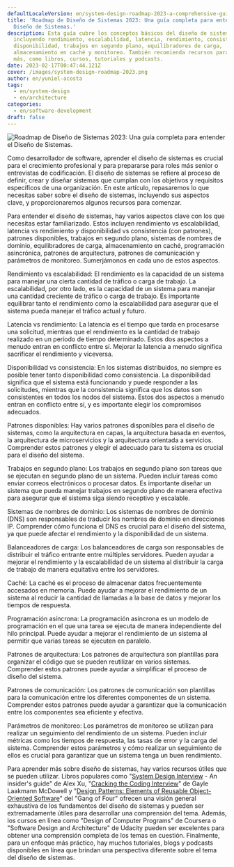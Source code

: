 ```yaml
---
defaultLocaleVersion: en/system-design-roadmap-2023-a-comprehensive-guide-to-understanding-system-design
title: 'Roadmap de Diseño de Sistemas 2023: Una guía completa para entender el
  Diseño de Sistemas.'
description: Esta guía cubre los conceptos básicos del diseño de sistemas,
  incluyendo rendimiento, escalabilidad, latencia, rendimiento, consistencia,
  disponibilidad, trabajos en segundo plano, equilibradores de carga,
  almacenamiento en caché y monitoreo. También recomienda recursos para aprender
  más, como libros, cursos, tutoriales y podcasts.
date: 2023-02-17T00:47:44.121Z
cover: /images/system-design-roadmap-2023.png
author: en/yuniel-acosta
tags:
  - en/system-design
  - en/architecture
categories:
  - en/software-development
draft: false
---
```


![Roadmap de Diseño de Sistemas 2023: Una guía completa para entender el Diseño de Sistemas.](/images/system-design-roadmap-2023.png 'Roadmap de Diseño de Sistemas 2023: Una guía completa para entender el Diseño de Sistemas.')

Como desarrollador de software, aprender el diseño de sistemas es crucial para el crecimiento profesional y para prepararse para roles más senior o entrevistas de codificación. El diseño de sistemas se refiere al proceso de definir, crear y diseñar sistemas que cumplan con los objetivos y requisitos específicos de una organización. En este artículo, repasaremos lo que necesitas saber sobre el diseño de sistemas, incluyendo sus aspectos clave, y proporcionaremos algunos recursos para comenzar.

Para entender el diseño de sistemas, hay varios aspectos clave con los que necesitas estar familiarizado. Estos incluyen rendimiento vs escalabilidad, latencia vs rendimiento y disponibilidad vs consistencia (con patrones), patrones disponibles, trabajos en segundo plano, sistemas de nombres de dominio, equilibradores de carga, almacenamiento en caché, programación asincrónica, patrones de arquitectura, patrones de comunicación y parámetros de monitoreo. Sumerjámonos en cada uno de estos aspectos.

Rendimiento vs escalabilidad: El rendimiento es la capacidad de un sistema para manejar una cierta cantidad de tráfico o carga de trabajo. La escalabilidad, por otro lado, es la capacidad de un sistema para manejar una cantidad creciente de tráfico o carga de trabajo. Es importante equilibrar tanto el rendimiento como la escalabilidad para asegurar que el sistema pueda manejar el tráfico actual y futuro.

Latencia vs rendimiento: La latencia es el tiempo que tarda en procesarse una solicitud, mientras que el rendimiento es la cantidad de trabajo realizado en un período de tiempo determinado. Estos dos aspectos a menudo entran en conflicto entre sí. Mejorar la latencia a menudo significa sacrificar el rendimiento y viceversa.

Disponibilidad vs consistencia: En los sistemas distribuidos, no siempre es posible tener tanto disponibilidad como consistencia. La disponibilidad significa que el sistema está funcionando y puede responder a las solicitudes, mientras que la consistencia significa que los datos son consistentes en todos los nodos del sistema. Estos dos aspectos a menudo entran en conflicto entre sí, y es importante elegir los compromisos adecuados.

Patrones disponibles: Hay varios patrones disponibles para el diseño de sistemas, como la arquitectura en capas, la arquitectura basada en eventos, la arquitectura de microservicios y la arquitectura orientada a servicios. Comprender estos patrones y elegir el adecuado para tu sistema es crucial para el diseño del sistema.

Trabajos en segundo plano: Los trabajos en segundo plano son tareas que se ejecutan en segundo plano de un sistema. Pueden incluir tareas como enviar correos electrónicos o procesar datos. Es importante diseñar un sistema que pueda manejar trabajos en segundo plano de manera efectiva para asegurar que el sistema siga siendo receptivo y escalable.

Sistemas de nombres de dominio: Los sistemas de nombres de dominio (DNS) son responsables de traducir los nombres de dominio en direcciones IP. Comprender cómo funciona el DNS es crucial para el diseño del sistema, ya que puede afectar el rendimiento y la disponibilidad de un sistema.

Balanceadores de carga: Los balanceadores de carga son responsables de distribuir el tráfico entrante entre múltiples servidores. Pueden ayudar a mejorar el rendimiento y la escalabilidad de un sistema al distribuir la carga de trabajo de manera equitativa entre los servidores.

Caché: La caché es el proceso de almacenar datos frecuentemente accesados en memoria. Puede ayudar a mejorar el rendimiento de un sistema al reducir la cantidad de llamadas a la base de datos y mejorar los tiempos de respuesta.

Programación asíncrona: La programación asíncrona es un modelo de programación en el que una tarea se ejecuta de manera independiente del hilo principal. Puede ayudar a mejorar el rendimiento de un sistema al permitir que varias tareas se ejecuten en paralelo.

Patrones de arquitectura: Los patrones de arquitectura son plantillas para organizar el código que se pueden reutilizar en varios sistemas. Comprender estos patrones puede ayudar a simplificar el proceso de diseño del sistema.

Patrones de comunicación: Los patrones de comunicación son plantillas para la comunicación entre los diferentes componentes de un sistema. Comprender estos patrones puede ayudar a garantizar que la comunicación entre los componentes sea eficiente y efectiva.

Parámetros de monitoreo: Los parámetros de monitoreo se utilizan para realizar un seguimiento del rendimiento de un sistema. Pueden incluir métricas como los tiempos de respuesta, las tasas de error y la carga del sistema. Comprender estos parámetros y cómo realizar un seguimiento de ellos es crucial para garantizar que un sistema tenga un buen rendimiento.

Para aprender más sobre diseño de sistemas, hay varios recursos útiles que se pueden utilizar. Libros populares como "[System Design Interview](https://amzn.to/418ZW4W) - An insider's guide" de Alex Xu, "[Cracking the Coding Interview](https://amzn.to/3jXJ1Bs)" de Gayle Laakmann McDowell y "[Design Patterns: Elements of Reusable Object-Oriented Software](https://amzn.to/3Yw6rg9)" del "Gang of Four" ofrecen una visión general exhaustiva de los fundamentos del diseño de sistemas y pueden ser extremadamente útiles para desarrollar una comprensión del tema. Además, los cursos en línea como "Design of Computer Programs" de Coursera o "Software Design and Architecture" de Udacity pueden ser excelentes para obtener una comprensión completa de los temas en cuestión. Finalmente, para un enfoque más práctico, hay muchos tutoriales, blogs y podcasts disponibles en línea que brindan una perspectiva diferente sobre el tema del diseño de sistemas.
